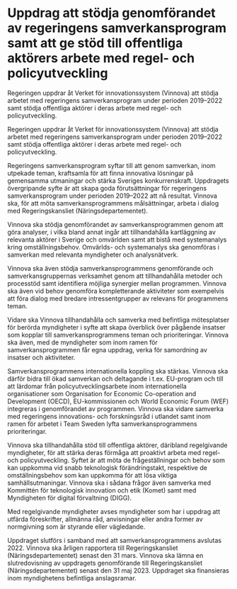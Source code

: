 # Uppdrag att stödja genomförandet av regeringens samverkansprogram samt att ge stöd till offentliga aktörers arbete med regel- och policyutveckling

Regeringen uppdrar åt Verket för innovationssystem (Vinnova) att stödja arbetet med regeringens samverkansprogram under perioden 2019–2022 samt stödja offentliga aktörer i deras arbete med regel- och policyutveckling.

Regeringen uppdrar åt Verket för innovationssystem (Vinnova) att stödja arbetet med regeringens samverkansprogram under perioden 2019–2022 samt stödja offentliga aktörer i deras arbete med regel- och policyutveckling.

Regeringens samverkansprogram syftar till att genom samverkan, inom utpekade teman, kraftsamla för att finna innovativa lösningar på gemensamma utmaningar och stärka Sveriges konkurrenskraft. Uppdragets övergripande syfte är att skapa goda förutsättningar för regeringens samverkansprogram under perioden 2019–2022 att nå resultat. Vinnova ska, för att möta samverkansprogrammens målsättningar, arbeta i dialog med Regeringskansliet (Näringsdepartementet).

Vinnova ska stödja genomförandet av samverkansprogrammen genom att göra analyser, i vilka bland annat ingår att tillhandahålla kartläggning av relevanta aktörer i Sverige och omvärlden samt att bistå med systemanalys kring omställningsbehov. Omvärlds- och systemanalys ska genomföras i samverkan med relevanta myndigheter och analysnätverk.

Vinnova ska även stödja samverkansprogrammens genomförande och samverkansgruppernas verksamhet genom att tillhandahålla metoder och processtöd samt identifiera möjliga synergier mellan programmen. Vinnova ska även vid behov genomföra kompletterande aktiviteter som exempelvis att föra dialog med bredare intressentgrupper av relevans för programmens teman.

Vidare ska Vinnova tillhandahålla och samverka med befintliga mötesplatser för berörda myndigheter i syfte att skapa överblick över pågående insatser som kopplar till samverkansprogrammens teman och prioriteringar. Vinnova ska även, med de myndigheter som inom ramen för samverkansprogrammen får egna uppdrag, verka för samordning av insatser och aktiviteter.

Samverkansprogrammens internationella koppling ska stärkas. Vinnova ska därför bidra till ökad samverkan och deltagande i t.ex. EU-program och till att lärdomar från policyutvecklingsarbete inom internationella organisationer som Organisation for Economic Co-operation and Development (OECD), EU-kommissionen och World Economic Forum (WEF) integreras i genomförandet av programmen. Vinnova ska vidare samverka med regeringens innovations- och forskningsråd i utlandet samt inom ramen för arbetet i Team Sweden lyfta samverkansprogrammens prioriteringar.

Vinnova ska tillhandahålla stöd till offentliga aktörer, däribland regelgivande myndigheter, för att stärka deras förmåga att proaktivt arbeta med regel- och policyutveckling. Syftet är att möta de frågeställningar och behov som kan uppkomma vid snabb teknologisk förändringstakt, respektive de omställningsbehov som kan uppkomma för att lösa viktiga samhällsutmaningar. Vinnova ska i sådana frågor även samverka med Kommittén för teknologisk innovation och etik (Komet) samt med Myndigheten för digital förvaltning (DIGG).

Med regelgivande myndigheter avses myndigheter som har i uppdrag att utfärda föreskrifter, allmänna råd, anvisningar eller andra former av
normgivning som är styrande eller vägledande.

Uppdraget slutförs i samband med att samverkansprogrammens avslutas 2022. Vinnova ska årligen rapportera till Regeringskansliet (Näringsdepartementet) senast den 31 mars. Vinnova ska lämna en slutredovisning av uppdragets genomförande till Regeringskansliet (Näringsdepartementet) senast den 31 maj 2023. Uppdraget ska finansieras inom myndighetens befintliga anslagsramar.
